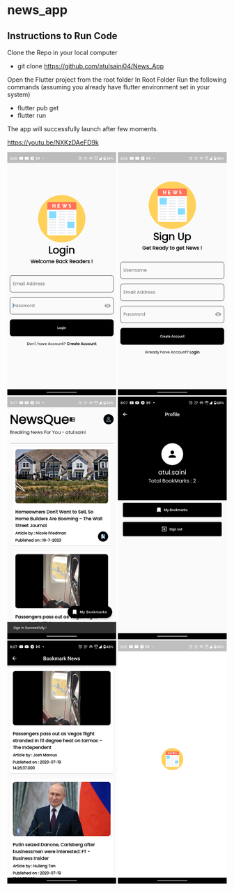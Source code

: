 # news_app
## Instructions to Run Code

Clone the Repo in your local computer
- git clone https://github.com/atulsaini04/News_App

Open the Flutter project from the root folder
In Root Folder Run the following commands (assuming you already have flutter environment set in your system)

- flutter pub get
- flutter run

The app will successfully launch after few moments.


https://youtu.be/NXKzDAeFD9k
<p align="center">
  <img src = "https://github.com/atulsaini04/News_App/blob/main/screenshots/Screenshot_20230720-200646.png" width = "250">
    <img src = "https://github.com/atulsaini04/News_App/blob/main/screenshots/Screenshot_20230720-200650.png" width = "250">
<img src = "https://github.com/atulsaini04/News_App/blob/main/screenshots/Screenshot_20230720-200726.png" width = "250">
    <img src = "https://github.com/atulsaini04/News_App/blob/main/screenshots/Screenshot_20230720-200738.png" width = "250">
<img src = "https://github.com/atulsaini04/News_App/blob/main/screenshots/Screenshot_20230720-200731.png" width = "250">
<img src = "https://github.com/atulsaini04/News_App/blob/main/screenshots/Screenshot_20230720-201042.png" width = "250">

</p>
